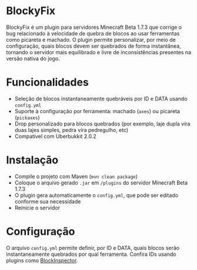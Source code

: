 # BlockyFix
BlockyFix é um plugin para servidores Minecraft Beta 1.7.3 que corrige o bug relacionado à velocidade de quebra de blocos ao usar ferramentas como picareta e machado. O plugin permite personalizar, por meio de configuração, quais blocos devem ser quebrados de forma instantânea, tornando o servidor mais equilibrado e livre de inconsistências presentes na versão nativa do jogo.

# Funcionalidades
- Seleção de blocos instantaneamente quebráveis por ID e DATA usando `config.yml`
- Suporte à configuração por ferramenta: machado (`axes`) ou picareta (`pickaxes`)
- Drop personalizado para blocos quebrados (por exemplo, laje dupla vira duas lajes simples, pedra vira pedregulho, etc)
- Compatível com Uberbukkit 2.0.2

# Instalação
- Compile o projeto com Maven (`mvn clean package`)
- Coloque o arquivo gerado `.jar` em `/plugins` do servidor Minecraft Beta 1.7.3
- O plugin gera automaticamente o `config.yml`, que pode ser editado conforme sua necessidade
- Reinicie o servidor

# Configuração
O arquivo `config.yml` permite definir, por ID e DATA, quais blocos serão instantaneamente quebrados por qual ferramenta. Confira IDs usando plugins como [BlockInspector](tab:https://github.com/andradecore/BlockInspector).